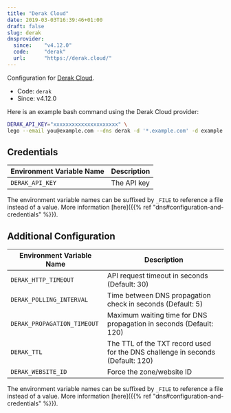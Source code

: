 ```yaml
---
title: "Derak Cloud"
date: 2019-03-03T16:39:46+01:00
draft: false
slug: derak
dnsprovider:
  since:    "v4.12.0"
  code:     "derak"
  url:      "https://derak.cloud/"
---
```


<!-- THIS DOCUMENTATION IS AUTO-GENERATED. PLEASE DO NOT EDIT. -->
<!-- providers/dns/derak/derak.toml -->
<!-- THIS DOCUMENTATION IS AUTO-GENERATED. PLEASE DO NOT EDIT. -->


Configuration for [Derak Cloud](https://derak.cloud/).


<!--more-->

- Code: `derak`
- Since: v4.12.0


Here is an example bash command using the Derak Cloud provider:

```bash
DERAK_API_KEY="xxxxxxxxxxxxxxxxxxxxx" \
lego --email you@example.com --dns derak -d '*.example.com' -d example.com run
```




## Credentials

| Environment Variable Name | Description |
|-----------------------|-------------|
| `DERAK_API_KEY` | The API key |

The environment variable names can be suffixed by `_FILE` to reference a file instead of a value.
More information [here]({{% ref "dns#configuration-and-credentials" %}}).


## Additional Configuration

| Environment Variable Name | Description |
|--------------------------------|-------------|
| `DERAK_HTTP_TIMEOUT` | API request timeout in seconds (Default: 30) |
| `DERAK_POLLING_INTERVAL` | Time between DNS propagation check in seconds (Default: 5) |
| `DERAK_PROPAGATION_TIMEOUT` | Maximum waiting time for DNS propagation in seconds (Default: 120) |
| `DERAK_TTL` | The TTL of the TXT record used for the DNS challenge in seconds (Default: 120) |
| `DERAK_WEBSITE_ID` | Force the zone/website ID |

The environment variable names can be suffixed by `_FILE` to reference a file instead of a value.
More information [here]({{% ref "dns#configuration-and-credentials" %}}).





<!-- THIS DOCUMENTATION IS AUTO-GENERATED. PLEASE DO NOT EDIT. -->
<!-- providers/dns/derak/derak.toml -->
<!-- THIS DOCUMENTATION IS AUTO-GENERATED. PLEASE DO NOT EDIT. -->
